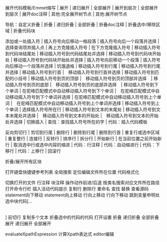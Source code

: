 展开代码模板/Emmet缩写 | 展开 | 递归展开 | 全部展开 | 展开到层次 | 全部展开到层次 | 展开doc注释 | 其他:完全展开树节点 | 其他:展开树节点
 
 导航：自定义折叠 | 折叠 | 递归折叠 | 全部折叠 | 折叠doc注释 | 折叠选中/移除区域 | 折叠代码块
 
 添加或一处插入符 | 插入符号向后移动一格段落 | 插入符号向后一个段落并选择 | 选择查询项并插入点 | 再上方克隆插入符号 | 在下方克隆插入符号 | 移动插入符号到代码块结尾处 | 移动插入符号到代码结尾处并选择 | 移动插入符号到代码块开始处 | 移动插入符号到代码块开始处并选择 | 插入符号向前移动一个段落 | 插入符号向后移动一个段落并选择 | 饥饿退格 | 移动插入符号到行尾 | 移动插入符号到行尾并选择 | 移动插入符号到行首 |　移动插入符号到行首并选择 | 移动插入符号到匹配的小括号 | 移动插入符号到页的顶部 |　移动插入符号到页的顶部并选择　| 移动插入符号到页的底部 |　移动插入符号到页的底部并选择　| 移动插入符号到下个单词 | 在驼峰匹配模式中自动移动插入符号到下个单词 |　在驼峰匹配模式中自动移动插入符号到下个单词并选择 | 在驼峰匹配模式中自动移动插入符号到上个单词 |　在驼峰匹配模式中自动移动插入符号到上个单词并选择 | 移动插入符号到上个单词 |  选择插入符号所在行 | 移动插入符号到文本的末尾处 | 移动插入符号到文本末尾处并选择 |　移动插入符号到文本的开始处 |　移动插入符号到文本的开始处并选择 | 切换插入 | 查找：查找插入符号所在的字 | 代码：插入代码模板
 
 反向剪切行 | 剪切到行尾 | 删除行 | 删除到行尾 | 删除到行首 | 重复行或选中区域 | 重复整行 | 连接行 | 反转行 | 排序行 | 拆分行 | 开始新行 | 在当前位置之前开始新行 | 取消选中行或选中内容的缩进 | 代码：行注释 | 代码：自动缩进行 | 代码：下移行 | 代码：上移行 | 回滚行
 
 
 
 
 
 
 
 
 
 
 
 折叠/展开所有区块

打开键盘快捷键参考列表
全局搜索
定位编辑文件所在位置
代码格式化

切换打开的文件
行注释
块注释
操作动作前进/后退
按类名搜索对应文件所在路径
打开命令行栏
插入活动代码提示
复制行
删除行
重命名
查找
替换
查看源码
statement向下移动
statement向上移动
行向上移动
行向下移动
跳到变量申明处
选中块代码[<table>...</table>]
前切行
复制多个文本
折叠选中的代码的代码
打开设置
折叠
递归折叠
全部折叠
展开
递归展开
全部展开


evaluateXpathExpression
计算Xpath表达式
editor编辑





